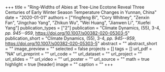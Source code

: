 +++
title = "Ring-Widths of Abies at Tree-Line Ecotone Reveal Three Centuries of Early Winter Season Temperature Changes in Yunnan, China"
date = "2020-01-01"
authors = ["Yingfeng Bi", "Cory Whitney", "Zenxin Fan", "Jingchao Yang", "Zhikun Wu", "Wei Huang", "Jianwen Li", "Xuefei Yang"]
publication_types = ["2"]
publication = "Climate Dynamics, (55), 3-4, _pp. 945--959_, https://doi.org/10.1007/s00382-020-05303-5"
publication_short = "Climate Dynamics, (55), 3-4, _pp. 945--959_, https://doi.org/10.1007/s00382-020-05303-5"
abstract = ""
abstract_short = ""
image_preview = ""
selected = false
projects = []
tags = []
url_pdf = "NA"
url_preprint = ""
url_code = ""
url_dataset = ""
url_project = ""
url_slides = ""
url_video = ""
url_poster = ""
url_source = ""
math = true
highlight = true
[header]
image = ""
caption = ""
+++
